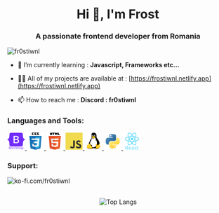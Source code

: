 <h1 align="center">Hi 👋, I'm Frost</h1>
<h3 align="center">A passionate frontend developer from Romania</h3>

<p align="left"> <img src="https://komarev.com/ghpvc/?username=fr0stiwnl&label=Profile%20views&color=0e75b6&style=flat" alt="fr0stiwnl" /> </p>

- 🌱 I’m currently learning : **Javascript, Frameworks etc...**

- 👨‍💻 All of my projects are available at : [https://frostiwnl.netlify.app](https://frostiwnl.netlify.app)

- 📫 How to reach me : **Discord : fr0stiwnl**

<h3 align="left">Languages and Tools:</h3>
<p align="left"> <a href="https://getbootstrap.com" target="_blank" rel="noreferrer"> <img src="https://raw.githubusercontent.com/devicons/devicon/master/icons/bootstrap/bootstrap-plain-wordmark.svg" alt="bootstrap" width="40" height="40"/> </a> <a href="" target="_blank" rel="noreferrer"> <img src="https://raw.githubusercontent.com/devicons/devicon/master/icons/css3/css3-original-wordmark.svg" alt="css3" width="40" height="40"/> </a> <a href="" target="_blank" rel="noreferrer"> <img src="https://raw.githubusercontent.com/devicons/devicon/master/icons/html5/html5-original-wordmark.svg" alt="html5" width="40" height="40"/> </a> <a href="https://developer.mozilla.org/en-US/docs/Web/JavaScript" target="_blank" rel="noreferrer"> <img src="https://raw.githubusercontent.com/devicons/devicon/master/icons/javascript/javascript-original.svg" alt="javascript" width="40" height="40"/> </a> <a href="https://www.linux.org/" target="_blank" rel="noreferrer"> <img src="https://raw.githubusercontent.com/devicons/devicon/master/icons/linux/linux-original.svg" alt="linux" width="40" height="40"/> </a> <a href="https://www.python.org" target="_blank" rel="noreferrer"> <img src="https://raw.githubusercontent.com/devicons/devicon/master/icons/python/python-original.svg" alt="python" width="40" height="40"/> </a> <a href="https://reactjs.org/" target="_blank" rel="noreferrer"> <img src="https://raw.githubusercontent.com/devicons/devicon/master/icons/react/react-original-wordmark.svg" alt="react" width="40" height="40"/> </a> </p>

<h3 align="left">Support:</h3>
<p><a href="https://ko-fi.com/fr0stiwnl"> <img align="left" src="https://cdn.ko-fi.com/cdn/kofi3.png?v=3" height="50" width="210" alt="ko-fi.com/fr0stiwnl" /></a></p><br><br>




![Top Langs](https://github-readme-stats.vercel.app/api/top-langs/?username=fr0st-iwnl&layout=compact)
